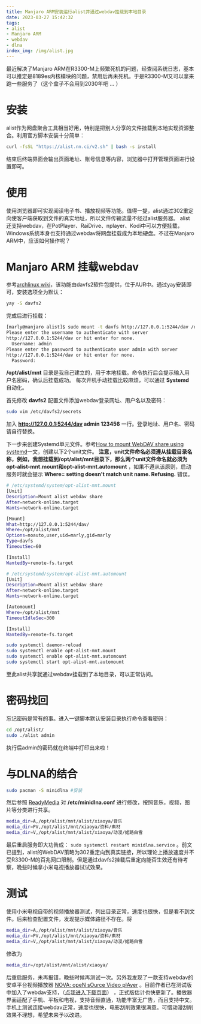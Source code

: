 ```yaml
---
title: Manjaro ARM安装运行alist并通过webdav挂载到本地目录
date: 2023-03-27 15:42:32
tags:
- alist
- Manjaro ARM
- webdav
- dlna
index_img: /img/alist.jpg
---
```

最近解决了Manjaro ARM在R3300-M上频繁死机的问题，经查阅系统日志，基本可以推定是8189es内核模块的问题，禁用后再未死机。于是R3300-M又可以拿来跑一些服务了（这个盒子不会用到2030年吧 ... ）
# 安装
alist作为网盘聚合工具相当好用，特别是把别人分享的文件挂载到本地实现资源整合。利用官方脚本安装十分简单：

```bash
curl -fsSL "https://alist.nn.ci/v2.sh" | bash -s install
```

结束后终端界面会输出页面地址、账号信息等内容，浏览器中打开管理页面进行设置即可。
# 使用
使用浏览器即可实现阅读电子书、播放视频等功能。值得一提，alist通过302重定向使客户端获取到文件的真实地址，所以文件传输流量不经过alist服务器。
alist还支持webdav，在PotPlayer、RaiDrive、nplayer、Kodi中可以方便挂载，Windows系统本身也支持通过webdav将网盘挂载成为本地硬盘。不过在Manjaro ARM中，应该如何操作呢？

# Manjaro ARM 挂载webdav
参考[archlinux wiki](https://wiki.archlinux.org/title/Davfs2)，该功能由davfs2软件包提供，位于AUR中。通过yay安装即可，安装选项全为默认：
```bash
yay -S davfs2
```
完成后进行挂载：

```bash
[marly@manjaro alist]$ sudo mount -t davfs http://127.0.0.1:5244/dav /opt/alist/mnt
Please enter the username to authenticate with server
http://127.0.0.1:5244/dav or hit enter for none.
  Username: admin
Please enter the password to authenticate user admin with server
http://127.0.0.1:5244/dav or hit enter for none.
  Password:
```

**/opt/alist/mnt** 目录是我自己建立的，用于本地挂载。命令执行后会提示输入用户名密码，确认后挂载成功。
每次开机手动挂载比较麻烦，可以通过 **Systemd** 自动化。

首先修改 **davfs2** 配置文件添加webdav登录网址、用户名以及密码：
```bash
sudo vim /etc/davfs2/secrets
```

加入 **http://127.0.0.1:5244/dav admin 123456** 一行。登录地址、用户名、密码请自行替换。

下一步来创建Systemd单元文件。参考[How to mount WebDAV share using systemd](https://sleeplessbeastie.eu/2017/09/25/how-to-mount-webdav-share-using-systemd/)一文，创建以下2个unit文件。 **注意，unit文件命名必须遵从挂载目录名称，例如，我想挂载到/opt/alist/mnt目录下，那么两个unit文件命名就必须为opt-alist-mnt.mount和opt-alist-mnt.automount** ，如果不遵从该原则，启动服务时就会提示 **Where= setting doesn't match unit name. Refusing.** 错误。

```bash
# /etc/systemd/system/opt-alist-mnt.mount
[Unit]
Description=Mount alist webdav share
After=network-online.target
Wants=network-online.target

[Mount]
What=http://127.0.0.1:5244/dav/
Where=/opt/alist/mnt
Options=noauto,user,uid=marly,gid=marly
Type=davfs
TimeoutSec=60

[Install]
WantedBy=remote-fs.target
```

```bash
# /etc/systemd/system/opt-alist-mnt.automount
[Unit]
Description=Mount alist webdav share
After=network-online.target
Wants=network-online.target

[Automount]
Where=/opt/alist/mnt
TimeoutIdleSec=300

[Install]
WantedBy=remote-fs.target
```

```bash
sudo systemctl daemon-reload
sudo systemctl enable opt-alist-mnt.mount
sudo systemctl enable opt-alist-mnt.automount
sudo systemctl start opt-alist-mnt.automount
```
至此alist共享就通过webdav挂载到了本地目录，可以正常访问。
# 密码找回
忘记密码是常有的事。进入一键脚本默认安装目录执行命令查看密码：

```bash
cd /opt/alist/
sudo ./alist admin
```

执行后admin的密码就在终端中打印出来啦！
# 与DLNA的结合
```bash
sudo pacman -S minidlna #安装
```
然后参照 [ReadyMedia](https://wiki.archlinux.org/title/ReadyMedia) 对 **/etc/minidlna.conf** 进行修改，按照音乐，视频，图片等分类进行共享。

```bash
media_dir=A,/opt/alist/mnt/alist/xiaoya/音乐
media_dir=PV,/opt/alist/mnt/xiaoya/资料/素材
media_dir=V,/opt/alist/mnt/alist/xiaoya/动漫/姬路白雪
```

最后重启服务即大功告成： `sudo systemctl restart minidlna.service` 。前文已提到，alist的WebDAV策略为302重定向到真实链接，所以理论上播放速度并不受R3300-M的百兆网口限制。但是通过davfs2挂载后重定向能否生效还有待考察，晚些时候拿小米电视播放器试试效果。

# 测试
使用小米电视自带的视频播放器测试，列出目录正常，速度也很快，但是看不到文件。后来检查配置文件，发现提示媒体路径不存在。将

```bash
media_dir=A,/opt/alist/mnt/alist/xiaoya/音乐
media_dir=PV,/opt/alist/mnt/xiaoya/资料/素材
media_dir=V,/opt/alist/mnt/alist/xiaoya/动漫/姬路白雪
```

修改为

```bash
media_dir=/opt/alist/mnt/alist/xiaoya/
```

后重启服务，未再报错，晚些时候再测试一次。另外我发现了一款支持webdav的安卓平台视频播放器  [NOVA: opeN sOurce Video plAyer](https://github.com/nova-video-player/aos-AVP) 。目前作者已在测试版中加入了webdav支持，（[点我进入下载页面](https://github.com/nova-video-player/aos-AVP/releases)） ，正式版估计也快更新了。播放器界面适配了手机、平板和电视，支持音频直通，功能丰富无广告，而且支持中文。手机上测试连接webdav正常，速度也很快，电影刮削效果很满意。可惜动漫刮削效果不理想，希望未来予以改进。